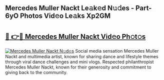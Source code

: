 ## Mercedes Muller Nackt Le𝚊k𝚎d N𝚞𝚍es - Part-6yO Photos Vid𝚎o Le𝚊ks Xp2GM

# <h2><a href="http://fban9me.evod.top/?m=Mercedes+Muller+Nackt">🔗 👉🔴 Mercedes Muller Nackt Vid𝚎o Ph𝚘t𝚘s</a></h2>

[![Mercedes Muller Nackt N𝚞d𝚎s](https://i.imgur.com/8V9OHl7.gif)](http://fban9me.evod.top/?m=Mercedes+Muller+Nackt)
Social media sensation Mercedes Muller Nackt and multimedia artist, known for sharing dance and lifestyle themes through viral dance challenges and mini vlogs. Respected philanthropist Mercedes Muller Nackt, known for their generosity and commitment to giving back to the community. 
